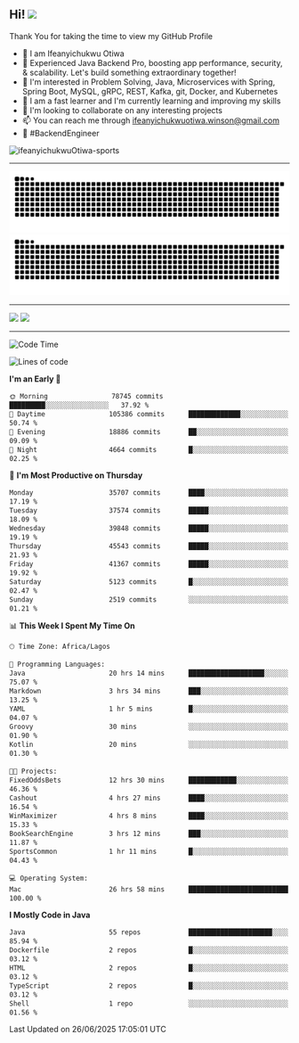 <!-- BLOG-POST-LIST:START --><!-- BLOG-POST-LIST:END -->

## Hi! <img src="https://media.giphy.com/media/hvRJCLFzcasrR4ia7z/giphy.gif" width="4%"> 

Thank You for taking the time to view my GitHub Profile

- 👋 I am Ifeanyichukwu Otiwa
- 🚀 Experienced Java Backend Pro, boosting app performance, security, & scalability. Let's build something extraordinary together!
- 👀 I'm interested in Problem Solving, Java, Microservices with Spring, Spring Boot, MySQL, gRPC, REST, Kafka, git, Docker, and Kubernetes
- 🌱 I am a fast learner and I'm currently learning and improving my skills
- 💞️ I'm looking to collaborate on any interesting projects
- 📫 You can reach me through ifeanyichukwuotiwa.winson@gmail.com
- 🚀 #BackendEngineer

<p align="left" marginTop="10px"> <img src="https://komarev.com/ghpvc/?username=ifeanyichukwuOtiwa-sports&label=Profile%20views&color=0e75b6&style=for-the-badge" alt="ifeanyichukwuOtiwa-sports" /> </p>

***

<!--🐍📈SNAKEGRAPH / 🌐WEBSITE: https://github.com/Platane/snk -->
![github contribution grid snake animation](https://raw.githubusercontent.com/ifeanyichukwuOtiwa-sports/ifeanyichukwuOtiwa-sports/output/github-contribution-grid-snake-dark.svg#gh-dark-mode-only)![github contribution grid snake animation](https://raw.githubusercontent.com/ifeanyichukwuOtiwa-sports/ifeanyichukwuOtiwa-sports/output/github-contribution-grid-snake.svg#gh-light-mode-only)

***

<p float="left">
  <img float="left" src="https://github-readme-stats.vercel.app/api?username=ifeanyichukwuOtiwa-sports&count_private=true&include_all_commits=true&theme=react&show_icons=true" />
  <img float="right" src="https://github-readme-stats.vercel.app/api/top-langs/?username=ifeanyichukwuOtiwa-sports&layout=compact&show_icons=true&theme=react" /> 
</p>

***



<!--START_SECTION:waka-->
![Code Time](http://img.shields.io/badge/Code%20Time-3%2C882%20hrs%2028%20mins-blue)

![Lines of code](https://img.shields.io/badge/From%20Hello%20World%20I%27ve%20Written-55.4%20million%20lines%20of%20code-blue)

**I'm an Early 🐤** 

```text
🌞 Morning                78745 commits       █████████░░░░░░░░░░░░░░░░   37.92 % 
🌆 Daytime                105386 commits      █████████████░░░░░░░░░░░░   50.74 % 
🌃 Evening                18886 commits       ██░░░░░░░░░░░░░░░░░░░░░░░   09.09 % 
🌙 Night                  4664 commits        █░░░░░░░░░░░░░░░░░░░░░░░░   02.25 % 
```
📅 **I'm Most Productive on Thursday** 

```text
Monday                   35707 commits       ████░░░░░░░░░░░░░░░░░░░░░   17.19 % 
Tuesday                  37574 commits       █████░░░░░░░░░░░░░░░░░░░░   18.09 % 
Wednesday                39848 commits       █████░░░░░░░░░░░░░░░░░░░░   19.19 % 
Thursday                 45543 commits       █████░░░░░░░░░░░░░░░░░░░░   21.93 % 
Friday                   41367 commits       █████░░░░░░░░░░░░░░░░░░░░   19.92 % 
Saturday                 5123 commits        █░░░░░░░░░░░░░░░░░░░░░░░░   02.47 % 
Sunday                   2519 commits        ░░░░░░░░░░░░░░░░░░░░░░░░░   01.21 % 
```


📊 **This Week I Spent My Time On** 

```text
🕑︎ Time Zone: Africa/Lagos

💬 Programming Languages: 
Java                     20 hrs 14 mins      ███████████████████░░░░░░   75.07 % 
Markdown                 3 hrs 34 mins       ███░░░░░░░░░░░░░░░░░░░░░░   13.25 % 
YAML                     1 hr 5 mins         █░░░░░░░░░░░░░░░░░░░░░░░░   04.07 % 
Groovy                   30 mins             ░░░░░░░░░░░░░░░░░░░░░░░░░   01.90 % 
Kotlin                   20 mins             ░░░░░░░░░░░░░░░░░░░░░░░░░   01.30 % 

🐱‍💻 Projects: 
FixedOddsBets            12 hrs 30 mins      ████████████░░░░░░░░░░░░░   46.36 % 
Cashout                  4 hrs 27 mins       ████░░░░░░░░░░░░░░░░░░░░░   16.54 % 
WinMaximizer             4 hrs 8 mins        ████░░░░░░░░░░░░░░░░░░░░░   15.33 % 
BookSearchEngine         3 hrs 12 mins       ███░░░░░░░░░░░░░░░░░░░░░░   11.87 % 
SportsCommon             1 hr 11 mins        █░░░░░░░░░░░░░░░░░░░░░░░░   04.43 % 

💻 Operating System: 
Mac                      26 hrs 58 mins      █████████████████████████   100.00 % 
```

**I Mostly Code in Java** 

```text
Java                     55 repos            █████████████████████░░░░   85.94 % 
Dockerfile               2 repos             █░░░░░░░░░░░░░░░░░░░░░░░░   03.12 % 
HTML                     2 repos             █░░░░░░░░░░░░░░░░░░░░░░░░   03.12 % 
TypeScript               2 repos             █░░░░░░░░░░░░░░░░░░░░░░░░   03.12 % 
Shell                    1 repo              ░░░░░░░░░░░░░░░░░░░░░░░░░   01.56 % 
```




 Last Updated on 26/06/2025 17:05:01 UTC
<!--END_SECTION:waka-->

<!--
<p align="center">
![trophy](https://github-profile-trophy.vercel.app/?username=ifeanyichukwuOtiwa-sports&theme=onedark) (https://github.com/ryo-ma/github-profile-trophy)
</p>
-->

<!---
ifeanyi-otiwa/ifeanyi-otiwa is a ✨ special ✨ repository because its `README.md` (this file) appears on your GitHub profile.
You can click the Preview link to take a look at your changes.
--->
